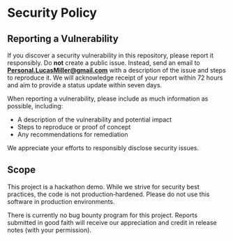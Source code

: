 # Security Policy

## Reporting a Vulnerability

If you discover a security vulnerability in this repository, please report it responsibly. Do **not** create a public issue. Instead, send an email to **Personal.LucasMiller@gmail.com** with a description of the issue and steps to reproduce it. We will acknowledge receipt of your report within 72 hours and aim to provide a status update within seven days.

When reporting a vulnerability, please include as much information as possible, including:

- A description of the vulnerability and potential impact
- Steps to reproduce or proof of concept
- Any recommendations for remediation

We appreciate your efforts to responsibly disclose security issues.

## Scope

This project is a hackathon demo. While we strive for security best practices, the code is not production‑hardened. Please do not use this software in production environments.

There is currently no bug bounty program for this project. Reports submitted in good faith will receive our appreciation and credit in release notes (with your permission).
